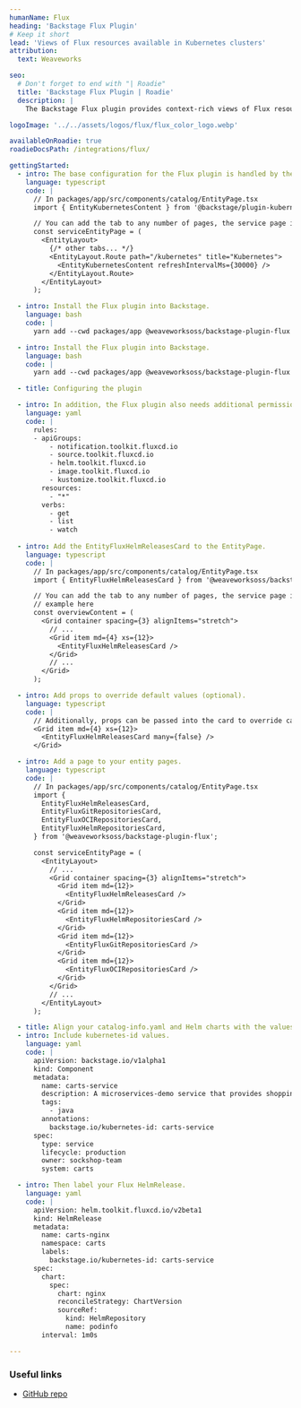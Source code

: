 ```yaml
---
humanName: Flux
heading: 'Backstage Flux Plugin'
# Keep it short
lead: 'Views of Flux resources available in Kubernetes clusters'
attribution:
  text: Weaveworks

seo:
  # Don't forget to end with "| Roadie"
  title: 'Backstage Flux Plugin | Roadie'
  description: |
    The Backstage Flux plugin provides context-rich views of Flux resources.

logoImage: '../../assets/logos/flux/flux_color_logo.webp'

availableOnRoadie: true
roadieDocsPath: /integrations/flux/

gettingStarted:
  - intro: The base configuration for the Flux plugin is handled by the Kubernetes plugins, namely @backstage/plugin-kubernetes and @backstage/plugin-kubernetes-backend. Both need to be installed and configured by following the installation and configuration guides for those plugins. After installation make sure to import the frontend for the Kubernetes plugin. Further details on configuration options can be found on the Flux plugin github page.
    language: typescript
    code: |
      // In packages/app/src/components/catalog/EntityPage.tsx
      import { EntityKubernetesContent } from '@backstage/plugin-kubernetes';

      // You can add the tab to any number of pages, the service page is shown as an example here
      const serviceEntityPage = (
        <EntityLayout>
          {/* other tabs... */}
          <EntityLayout.Route path="/kubernetes" title="Kubernetes">
            <EntityKubernetesContent refreshIntervalMs={30000} />
          </EntityLayout.Route>
        </EntityLayout>
      );

  - intro: Install the Flux plugin into Backstage.
    language: bash
    code: |
      yarn add --cwd packages/app @weaveworksoss/backstage-plugin-flux

  - intro: Install the Flux plugin into Backstage.
    language: bash
    code: |
      yarn add --cwd packages/app @weaveworksoss/backstage-plugin-flux

  - title: Configuring the plugin

  - intro: In addition, the Flux plugin also needs additional permissions to be able to query the correct resources from within the Kubernetes cluster. A view role
    language: yaml
    code: |
      rules:
      - apiGroups:
          - notification.toolkit.fluxcd.io
          - source.toolkit.fluxcd.io
          - helm.toolkit.fluxcd.io
          - image.toolkit.fluxcd.io
          - kustomize.toolkit.fluxcd.io
        resources:
          - "*"
        verbs:
          - get
          - list
          - watch
    
  - intro: Add the EntityFluxHelmReleasesCard to the EntityPage.
    language: typescript
    code: |
      // In packages/app/src/components/catalog/EntityPage.tsx
      import { EntityFluxHelmReleasesCard } from '@weaveworksoss/backstage-plugin-flux';

      // You can add the tab to any number of pages, the service page is shown as an
      // example here
      const overviewContent = (
        <Grid container spacing={3} alignItems="stretch">
          // ...
          <Grid item md={4} xs={12}>
            <EntityFluxHelmReleasesCard />
          </Grid>
          // ...
        </Grid>
      );

  - intro: Add props to override default values (optional).
    language: typescript
    code: |
      // Additionally, props can be passed into the card to override card defaults.
      <Grid item md={4} xs={12}>
        <EntityFluxHelmReleasesCard many={false} />
      </Grid>

  - intro: Add a page to your entity pages.
    language: typescript
    code: |
      // In packages/app/src/components/catalog/EntityPage.tsx
      import {
        EntityFluxHelmReleasesCard,
        EntityFluxGitRepositoriesCard,
        EntityFluxOCIRepositoriesCard,
        EntityFluxHelmRepositoriesCard,
      } from '@weaveworksoss/backstage-plugin-flux';

      const serviceEntityPage = (
        <EntityLayout>
          // ...
          <Grid container spacing={3} alignItems="stretch">
            <Grid item md={12}>
              <EntityFluxHelmReleasesCard />
            </Grid>
            <Grid item md={12}>
              <EntityFluxHelmRepositoriesCard />
            </Grid>
            <Grid item md={12}>
              <EntityFluxGitRepositoriesCard />
            </Grid>
            <Grid item md={12}>
              <EntityFluxOCIRepositoriesCard />
            </Grid>
          </Grid>
          // ...
        </EntityLayout>
      );

  - title: Align your catalog-info.yaml and Helm charts with the values the Flux plugin expects
  - intro: Include kubernetes-id values.
    language: yaml
    code: |
      apiVersion: backstage.io/v1alpha1
      kind: Component
      metadata:
        name: carts-service
        description: A microservices-demo service that provides shopping carts for users
        tags:
          - java
        annotations:
          backstage.io/kubernetes-id: carts-service
      spec:
        type: service
        lifecycle: production
        owner: sockshop-team
        system: carts

  - intro: Then label your Flux HelmRelease.
    language: yaml
    code: |
      apiVersion: helm.toolkit.fluxcd.io/v2beta1
      kind: HelmRelease
      metadata:
        name: carts-nginx
        namespace: carts
        labels:
          backstage.io/kubernetes-id: carts-service
      spec:
        chart:
          spec:
            chart: nginx
            reconcileStrategy: ChartVersion
            sourceRef:
              kind: HelmRepository
              name: podinfo
        interval: 1m0s

---
```


### Useful links

- [GitHub repo](https://github.com/weaveworks/weaveworks-backstage)
